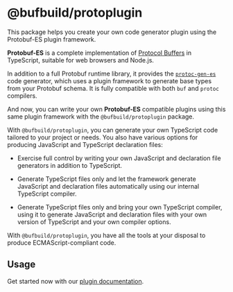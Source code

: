 # @bufbuild/protoplugin

This package helps you create your own code generator plugin using the
Protobuf-ES plugin framework.

**Protobuf-ES** is a complete implementation of [Protocol Buffers](https://protobuf.dev) in TypeScript, suitable for 
web browsers and Node.js.

In addition to a full Protobuf runtime library, it provides the [`protoc-gen-es`](https://www.npmjs.com/package/@bufbuild/protoc-gen-es) 
code generator, which uses a plugin framework to generate base types from
your Protobuf schema. It is fully compatible with both `buf` and `protoc` compilers.

And now, you can write your own **Protobuf-ES** compatible plugins using this same
plugin framework with the `@bufbuild/protoplugin` package.

With `@bufbuild/protoplugin`, you can generate your own TypeScript code tailored
to your project or needs. You also have various options for producing
JavaScript and TypeScript declaration files:

- Exercise full control by writing your own JavaScript and declaration file
  generators in addition to TypeScript.

- Generate TypeScript files only and let the framework generate JavaScript and
  declaration files automatically using our internal TypeScript compiler.

- Generate TypeScript files only and bring your own TypeScript compiler, using
  it to generate JavaScript and declaration files with your own version of
  TypeScript and your own compiler options.

With `@bufbuild/protoplugin`, you have all the tools at your disposal to produce
ECMAScript-compliant code.

## Usage

Get started now with our [plugin documentation](https://github.com/bufbuild/protobuf-es/blob/main/MANUAL.md#writing-plugins).
